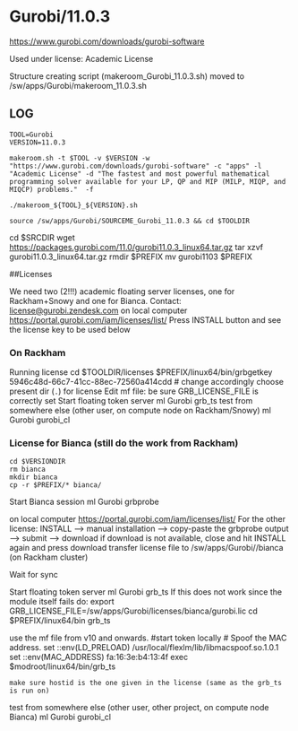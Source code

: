 Gurobi/11.0.3
========================

<https://www.gurobi.com/downloads/gurobi-software>

Used under license:
Academic License


Structure creating script (makeroom_Gurobi_11.0.3.sh) moved to /sw/apps/Gurobi/makeroom_11.0.3.sh

LOG
---

    TOOL=Gurobi
    VERSION=11.0.3

    makeroom.sh -t $TOOL -v $VERSION -w "https://www.gurobi.com/downloads/gurobi-software" -c "apps" -l "Academic License" -d "The fastest and most powerful mathematical programming solver available for your LP, QP and MIP (MILP, MIQP, and MIQCP) problems."  -f

    ./makeroom_${TOOL}_${VERSION}.sh

    source /sw/apps/Gurobi/SOURCEME_Gurobi_11.0.3 && cd $TOOLDIR


   cd $SRCDIR
   wget https://packages.gurobi.com/11.0/gurobi11.0.3_linux64.tar.gz
   tar xzvf gurobi11.0.3_linux64.tar.gz
   rmdir $PREFIX
   mv gurobi1103 $PREFIX


##Licenses

We need two (2!!!) academic floating server licenses, one for Rackham+Snowy and one for Bianca.
Contact: license@gurobi.zendesk.com
on local computer
https://portal.gurobi.com/iam/licenses/list/
Press INSTALL button and see the license key to be used below

### On Rackham
Running license
    cd $TOOLDIR/licenses
    $PREFIX/linux64/bin/grbgetkey 5946c48d-66c7-41cc-88ec-72560a414cdd   # change accordingly
    choose present dir (`.`) for license
Edit mf file: be sure GRB_LICENSE_FILE is correctly set
Start floating token server
    ml Gurobi
    grb_ts
test from somewhere else (other user, on compute node on Rackham/Snowy)
    ml Gurobi
    gurobi_cl    
   
### License for Bianca (still do the work from Rackham)
    cd $VERSIONDIR
    rm bianca
    mkdir bianca
    cp -r $PREFIX/* bianca/
    
Start Bianca session
    ml Gurobi
    grbprobe

on local computer
https://portal.gurobi.com/iam/licenses/list/
For the other license: INSTALL --> manual installation --> copy-paste the grbprobe output
--> submit --> download
if download is not available, close and hit INSTALL again and press download
transfer license file to /sw/apps/Gurobi/<version>/bianca (on Rackham cluster)

Wait for sync

Start floating token server
    ml Gurobi
    grb_ts
If this does not work since the module itself fails do:
    export GRB_LICENSE_FILE=/sw/apps/Gurobi/licenses/bianca/gurobi.lic
    cd $PREFIX/linux64/bin
    grb_ts

use the mf file from v10 and onwards.
#start token locally
    # Spoof the MAC address.
    set ::env(LD_PRELOAD) /usr/local/flexlm/lib/libmacspoof.so.1.0.1
    set ::env(MAC_ADDRESS) fa:16:3e:b4:13:4f
    exec $modroot/linux64/bin/grb_ts

    make sure hostid is the one given in the license (same as the grb_ts is run on)

test from somewhere else (other user, other project, on compute node Bianca)
    ml Gurobi
    gurobi_cl



